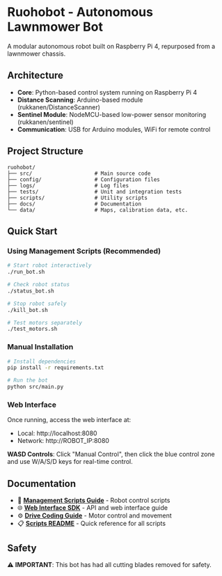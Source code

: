 # Ruohobot - Autonomous Lawnmower Bot

A modular autonomous robot built on Raspberry Pi 4, repurposed from a lawnmower chassis.

## Architecture

- **Core**: Python-based control system running on Raspberry Pi 4
- **Distance Scanning**: Arduino-based module (rukkanen/DistanceScanner)
- **Sentinel Module**: NodeMCU-based low-power sensor monitoring (rukkanen/sentinel)
- **Communication**: USB for Arduino modules, WiFi for remote control

## Project Structure

```
ruohobot/
├── src/                    # Main source code
├── config/                 # Configuration files
├── logs/                   # Log files
├── tests/                  # Unit and integration tests
├── scripts/                # Utility scripts
├── docs/                   # Documentation
└── data/                   # Maps, calibration data, etc.
```

## Quick Start

### Using Management Scripts (Recommended)
```bash
# Start robot interactively
./run_bot.sh

# Check robot status  
./status_bot.sh

# Stop robot safely
./kill_bot.sh

# Test motors separately
./test_motors.sh
```

### Manual Installation
```bash
# Install dependencies
pip install -r requirements.txt

# Run the bot
python src/main.py
```

### Web Interface
Once running, access the web interface at:
- Local: http://localhost:8080
- Network: http://ROBOT_IP:8080

**WASD Controls**: Click "Manual Control", then click the blue control zone and use W/A/S/D keys for real-time control.

## Documentation

- 📖 **[Management Scripts Guide](docs/management_scripts.md)** - Robot control scripts
- 🌐 **[Web Interface SDK](docs/web_interface_sdk.md)** - API and web interface guide  
- ⚙️ **[Drive Coding Guide](docs/drive_coding.md)** - Motor control and movement
- 📋 **[Scripts README](SCRIPTS_README.md)** - Quick reference for all scripts

## Safety

⚠️ **IMPORTANT**: This bot has had all cutting blades removed for safety.
